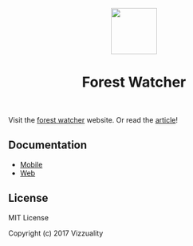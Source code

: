 <p align="center"><img src="assets/fw-logo.png" height=92></p>
<h1 align="center">Forest Watcher</h1>
<br>

Visit the [forest watcher](http://forestwatcher.globalforestwatch.org) website. Or read the [article](http://vizzuality.com/projects/forest-watcher)!

## Documentation
- [Mobile](mobile/README.md)
- [Web](web/README.md)

## License
MIT License

Copyright (c) 2017 Vizzuality